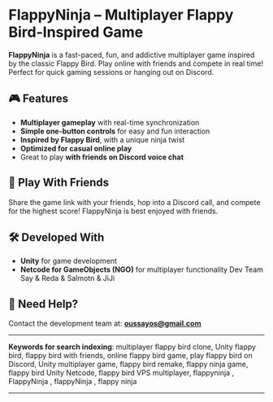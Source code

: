 # FlappyNinja – Multiplayer Flappy Bird-Inspired Game

**FlappyNinja** is a fast-paced, fun, and addictive multiplayer game inspired by the classic Flappy Bird. Play online with friends and compete in real time! Perfect for quick gaming sessions or hanging out on Discord.

## 🎮 Features
- **Multiplayer gameplay** with real-time synchronization
- **Simple one-button controls** for easy and fun interaction
- **Inspired by Flappy Bird**, with a unique ninja twist
- **Optimized for casual online play**
- Great to play **with friends on Discord voice chat**

## 🤝 Play With Friends
Share the game link with your friends, hop into a Discord call, and compete for the highest score! FlappyNinja is best enjoyed with friends.

## 🛠️ Developed With
- **Unity** for game development
- **Netcode for GameObjects (NGO)** for multiplayer functionality
   Dev Team Say & Reda & Salmotn & JiJi

## 📩 Need Help?
Contact the development team at: **oussayos@gmail.com**

---

**Keywords for search indexing**: multiplayer flappy bird clone, Unity flappy bird, flappy bird with friends, online flappy bird game, play flappy bird on Discord, Unity multiplayer game, flappy bird remake, flappy ninja game, flappy bird Unity Netcode, flappy bird VPS multiplayer, flappyninja , FlappyNinja , flappyNinja , flappy ninja

---

